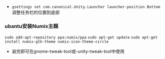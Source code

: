- `gsettings set com.canonical.Unity.Launcher launcher-position Bottom ` 调整任务栏的位置到底部
### ubantu安装Numix主题
`sudo add-apt-repository ppa:numix/ppa`
`sudo apt-get update`
`sudo apt-get install numix-gtk-theme numix-icon-theme-circle`
- 装完即可在gnome-tweak-tool或-unity-tweak-tool中使用
